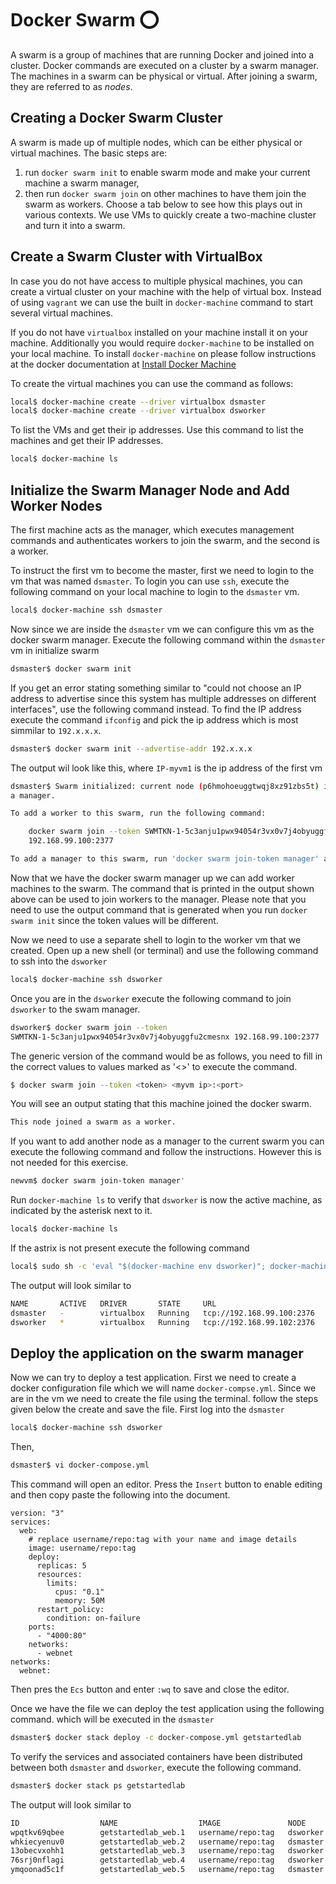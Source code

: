 # Docker Swarm :o:

A swarm is a group of machines that are running Docker and joined into
a cluster. Docker commands are executed on a cluster by a swarm
manager. The machines in a swarm can be physical or virtual. After
joining a swarm, they are referred to as *nodes*.

## Creating a Docker Swarm Cluster
A swarm is made up of multiple nodes, which can be either physical or
virtual machines. The basic steps are:

1. run `docker swarm init` to enable swarm mode and make your current
   machine a swarm manager,
2. then run `docker swarm join` on other machines to have them join
   the swarm as workers. Choose a tab below to see how this plays out
   in various contexts. We use VMs to quickly create a two-machine
   cluster and turn it into a swarm.

## Create a Swarm Cluster with VirtualBox

In case you do not have access to multiple physical machines, you can
create a virtual cluster on your machine with the help of virtual
box. Instead of using `vagrant` we can use the built in `docker-machine`
command to start several virtual machines. 

If you do not have `virtualbox` installed on your machine install it on your 
machine. Additionally you would require `docker-machine` to be installed on your
local machine. To install `docker-machine` on please follow instructions at 
the docker documentation at [Install Docker Machine](https://docs.docker.com/machine/install-machine/)

To create the virtual machines you can use the command as follows:

```bash
local$ docker-machine create --driver virtualbox dsmaster
local$ docker-machine create --driver virtualbox dsworker
```

To list the VMs and get their ip addresses.
Use this command to list the machines and get their IP addresses.

```bash
local$ docker-machine ls
```

## Initialize the Swarm Manager Node and Add Worker Nodes

The first machine acts as the manager, which executes management
commands and authenticates workers to join the swarm, and the second
is a worker.

To instruct the first vm to become the master, first we need to login to 
the vm that was named `dsmaster`. To login you can use `ssh`, execute the 
following command on your local machine to login to the `dsmaster` vm.

```bash
local$ docker-machine ssh dsmaster 
```

Now since we are inside the `dsmaster` vm we can configure this vm as the docker
swarm manager. Execute the following command within the `dsmaster` vm in 
initialize swarm

```bash
dsmaster$ docker swarm init
```

If you get an error stating something similar to "could not choose an IP address
 to advertise since this system has multiple addresses on different 
interfaces", use the following command instead. To find the IP address 
execute the command `ifconfig` and pick the ip address which is most simmilar
 to `192.x.x.x`.

```bash
dsmaster$ docker swarm init --advertise-addr 192.x.x.x
``` 
The output wil look like this, where `IP-myvm1` is the ip address of the first vm


```bash
dsmaster$ Swarm initialized: current node (p6hmohoeuggtwqj8xz91zbs5t) is now 
a manager.

To add a worker to this swarm, run the following command:

    docker swarm join --token SWMTKN-1-5c3anju1pwx94054r3vx0v7j4obyuggfu2cmesnx 
    192.168.99.100:2377

To add a manager to this swarm, run 'docker swarm join-token manager' and follow the instructions.

```

Now that we have the docker swarm manager up we can add worker machines to 
the swarm. The command that is printed in the output shown above can be used 
to join workers to the manager. Please note that you need to use the output 
command that is generated when you run `docker swarm init` since the token 
values will be different. 

Now we need to use a separate shell to login to the worker vm that we created. 
Open up a new shell (or terminal) and use the following command to ssh into 
the `dsworker`

```bash
local$ docker-machine ssh dsworker 
```

Once you are in the `dsworker` execute the following command to join 
`dsworker` to the swam manager.

```bash
dsworker$ docker swarm join --token 
SWMTKN-1-5c3anju1pwx94054r3vx0v7j4obyuggfu2cmesnx 192.168.99.100:2377
```

The generic version of the command would be as follows, you need to fill in 
the correct values to values marked as '<>' to execute the command.
  
```bash
$ docker swarm join --token <token> <myvm ip>:<port>
```
You will see an output stating that this machine joined the docker swarm.

```bash
This node joined a swarm as a worker.
```

If you want to add another node as a manager to the current swarm you can 
execute the following command and follow the instructions. However this is 
not needed for this exercise.

```bash
newvm$ docker swarm join-token manager'
```

Run `docker-machine ls` to verify that `dsworker` is now the active
machine, as indicated by the asterisk next to it. 

 ```bash
local$ docker-machine ls 
 ```
If the astrix is not present execute the following command

```bash
local$ sudo sh -c 'eval "$(docker-machine env dsworker)"; docker-machine ls'
```

The output will look similar to 

```bash
NAME       ACTIVE   DRIVER       STATE     URL                         SWARM   DOCKER        ERRORS
dsmaster   -        virtualbox   Running   tcp://192.168.99.100:2376           v18.06.1-ce   
dsworker   *        virtualbox   Running   tcp://192.168.99.102:2376           v18.06.1-ce
```

## Deploy the application on the swarm manager

Now we can try to deploy a test application. First we need to create a docker
configuration file which we will name `docker-compse.yml`. Since we are in 
the vm we need to create the file using the terminal. follow the steps given 
below the create and save the file. First log into the `dsmaster`

```bash
local$ docker-machine ssh dsworker 
```
Then,

```bash
dsmaster$ vi docker-compose.yml
```
This command will open an editor. Press the `Insert` button to enable editing
 and then copy paste the following into the document.
 
```text
version: "3"
services:
  web:
    # replace username/repo:tag with your name and image details
    image: username/repo:tag
    deploy:
      replicas: 5
      resources:
        limits:
          cpus: "0.1"
          memory: 50M
      restart_policy:
        condition: on-failure
    ports:
      - "4000:80"
    networks:
      - webnet
networks:
  webnet:
```

Then pres the `Ecs` button and enter `:wq` to save and close the editor.

Once we have the file we can deploy the test application using the following 
command. which will be executed in the `dsmaster`

```bash
dsmaster$ docker stack deploy -c docker-compose.yml getstartedlab
```

To verify the services and associated containers have been
distributed between both `dsmaster` and `dsworker`, execute the following 
command.

```bash
dsmaster$ docker stack ps getstartedlab
```

The output will look similar to 

```bash
ID                  NAME                  IMAGE               NODE                DESIRED STATE       CURRENT STATE             ERROR               PORTS
wpqtkv69qbee        getstartedlab_web.1   username/repo:tag   dsworker            Running             Preparing 4 seconds ago                       
whkiecyenuv0        getstartedlab_web.2   username/repo:tag   dsmaster            Running             Preparing 4 seconds ago                       
13obecvxohh1        getstartedlab_web.3   username/repo:tag   dsworker            Running             Preparing 5 seconds ago                       
76srj0nflagi        getstartedlab_web.4   username/repo:tag   dsworker            Running             Preparing 5 seconds ago                       
ymqoonad5c1f        getstartedlab_web.5   username/repo:tag   dsmaster            Running             Preparing 5 seconds ago  
```

